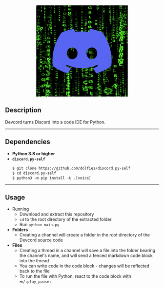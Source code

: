 <p align="center">
    <img src="devcord.png" width=300 height=300>
</p>

## Description
Devcord turns Discord into a code IDE for Python.

---

## Dependencies
- <b>Python 3.8 or higher</b>
- <b>`discord.py-self`</b>
    ```
    $ git clone https://github.com/dolfies/discord.py-self
    $ cd discord.py-self
    $ python3 -m pip install -U .[voice]
    ```

---

## Usage
- Running
    - Download and extract this repository
    - `cd` to the root directory of the extracted folder
    - Run `python main.py`
- <b>Folders</b>
    - Creating a channel will create a folder in the root directory of the Devcord source code
- <b>Files</b>
    - Creating a thread in a channel will save a file into the folder bearing the channel's name, and will send a fenced markdown code block into the thread
    - You can write code in the code block - changes will be reflected back to the file
    - To run the file with Python, react to the code block with `⏯️/:play_pause:`
